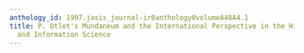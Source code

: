 ```yaml
---
anthology_id: 1997.jasis_journal-ir0anthology0volumeA48A4.1
title: P. Otlet's Mundaneum and the International Perspective in the History of Documentation
  and Information Science
---
```

